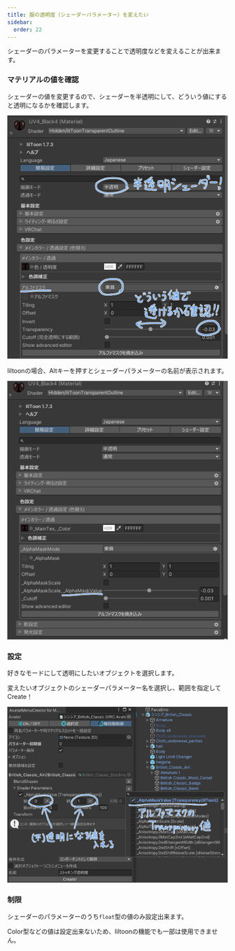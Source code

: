 ```yaml
---
title: 服の透明度（シェーダーパラメーター）を変えたい
sidebar:
  order: 22
---
```


シェーダーのパラメーターを変更することで透明度などを変えることが出来ます。

### マテリアルの値を確認

シェーダーの値を変更するので、シェーダーを半透明にして、どういう値にすると透明になるかを確認します。

![](../../../assets/imgs/amc-check-mat.png)

liltoonの場合、Altキーを押すとシェーダーパラメーターの名前が表示されます。

![](../../../assets/imgs/amc-mat-alt.png)

### 設定

好きなモードにして透明にしたいオブジェクトを選択します。

変えたいオブジェクトのシェーダーパラメーター名を選択し、範囲を指定してCreate！

![](../../../assets/imgs/amc-radial-alpha.png)

### 制限

シェーダーのパラメーターのうち`float`型の値のみ設定出来ます。

Color型などの値は設定出来ないため、liltoonの機能でも一部は使用できません。
